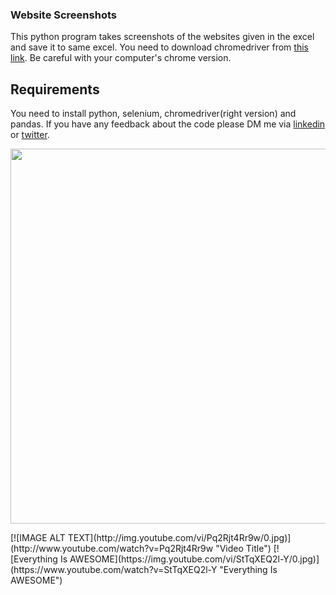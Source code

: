 ### Website Screenshots

This python program takes screenshots of the websites given in the excel and save it to same excel. You need to download chromedriver from [this link](https://chromedriver.chromium.org/downloads). Be careful with your computer's chrome version. 
## Requirements
You need to install python, selenium, chromedriver(right version) and pandas.
If you have any feedback about the code please DM me via [linkedin](https://www.linkedin.com/in/semi) or [twitter](https://twitter.com/semi_venturero). 
<p align="center">
  <img width="600" src="https://github.com/venturero/websitess/blob/main/images/site-ss2.gif">
</p>
[![IMAGE ALT TEXT](http://img.youtube.com/vi/Pq2Rjt4Rr9w/0.jpg)](http://www.youtube.com/watch?v=Pq2Rjt4Rr9w "Video Title")
[![Everything Is AWESOME](https://img.youtube.com/vi/StTqXEQ2l-Y/0.jpg)](https://www.youtube.com/watch?v=StTqXEQ2l-Y "Everything Is AWESOME")

